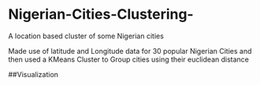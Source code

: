 # Nigerian-Cities-Clustering-
A location based  cluster of some Nigerian cities

Made use of latitude and Longitude data for 30 popular Nigerian Cities and then used a KMeans Cluster to Group cities using their euclidean distance 

##Visualization
